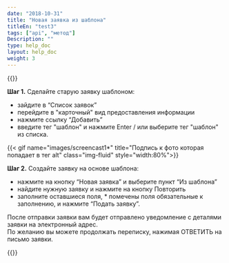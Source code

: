 ```yaml
---
date: "2018-10-31"
title: "Новая заявка из шаблона"
titleEn: "test3"
tags: ["api", "метод"]
Description: ""
type: help_doc
layout: help_doc
weight: 3
--- 
```


{{<alert icon="hand-o-up" color="alert11-light" text="Используйте эту функцию, если ваши перевозки часто повторяются, и данные по ним идентичны или похожи." close="false">}} 

**Шаг 1.** Сделайте старую заявку шаблоном:

- зайдите в “Список заявок”
- перейдите в "карточный" вид предоставления информации
- нажмите ссылку “Добавить”
- введите тег "шаблон" и нажмите Enter / или выберите тег "шаблон" из списка.

{{< gif name="images/screencast1*" title="Подпись к фото которая попадает в тег alt" class="img-fluid" style="width:80%">}}
<br/>

**Шаг 2.** Создайте заявку на основе шаблона:

- нажмите на кнопку “Новая заявка” и выберите пункт “Из шаблона”
- найдите нужную заявку и нажмите на кнопку Повторить
- заполните оставшиеся поля, * помечены поля обязательные к заполнению, и нажмите “Подать заявку”.

<div class="pixxett-alert pixxett-alert-icon alert8-light">
  <i class="fa fa-envelope"></i>После отправки заявки вам будет отправлено уведомление с деталями заявки на электронный адрес. <br/> По желанию вы можете продолжать переписку, нажимая ОТВЕТИТЬ  на письмо заявки.
</div>

{{<isHelpful>}}
 